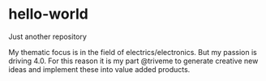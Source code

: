 # hello-world
Just another repository

My thematic focus is in the field of electrics/electronics. But my passion is driving 4.0. For this reason it is my part @triveme to generate creative new ideas and implement these into value added products.
